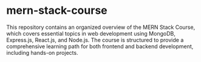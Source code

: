 # mern-stack-course
This repository contains an organized overview of the MERN Stack Course, which covers essential topics in web development using MongoDB, Express.js, React.js, and Node.js. The course is structured to provide a comprehensive learning path for both frontend and backend development, including hands-on projects.

